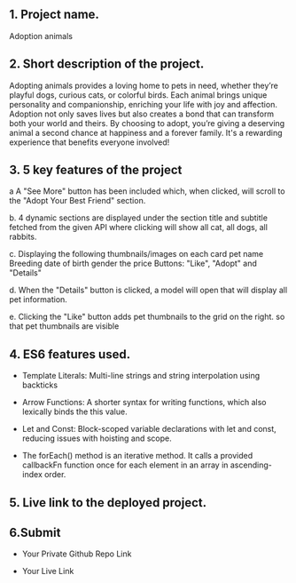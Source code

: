 ## 1. Project name.

Adoption animals

## 2. Short description of the project.

Adopting animals provides a loving home to pets in need, whether they’re playful
dogs, curious cats, or colorful birds. Each animal brings unique personality and
companionship, enriching your life with joy and affection. Adoption not only
saves lives but also creates a bond that can transform both your world and
theirs. By choosing to adopt, you’re giving a deserving animal a second chance
at happiness and a forever family. It's a rewarding experience that benefits
everyone involved!

## 3. 5 key features of the project

a A "See More" button has been included which, when clicked, will scroll to the
"Adopt Your Best Friend" section.

b. 4 dynamic sections are displayed under the section title and subtitle fetched
from the given API where clicking will show all cat, all dogs, all rabbits.

c. Displaying the following thumbnails/images on each card pet name Breeding
date of birth gender the price Buttons: "Like", "Adopt" and "Details"

d. When the "Details" button is clicked, a model will open that will display all
pet information.

e. Clicking the "Like" button adds pet thumbnails to the grid on the right. so
that pet thumbnails are visible

## 4. ES6 features used.

- Template Literals: Multi-line strings and string interpolation using backticks

- Arrow Functions: A shorter syntax for writing functions, which also lexically
  binds the this value.

- Let and Const: Block-scoped variable declarations with let and const, reducing
  issues with hoisting and scope.
- The forEach() method is an iterative method. It calls a provided callbackFn
  function once for each element in an array in ascending-index order.

## 5. Live link to the deployed project.

## 6.Submit

- Your Private Github Repo Link

- Your Live Link
